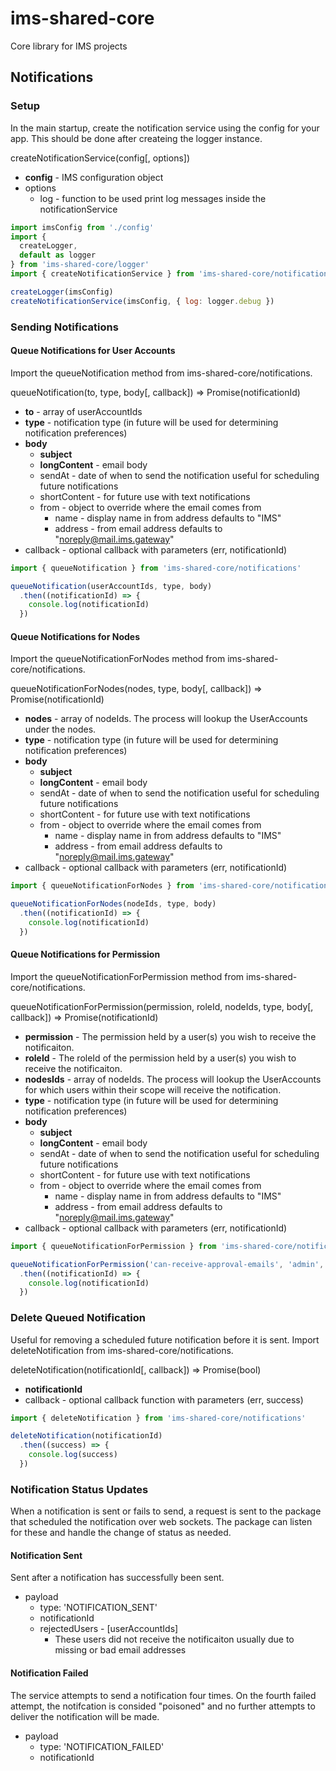 # ims-shared-core
Core library for IMS projects

## Notifications

### Setup
In the main startup, create the notification service using the config for your app. This should be done after createing the logger instance.

createNotificationService(config[, options])

* **config** - IMS configuration object
* options
  * log - function to be used print log messages inside the notificationService

```js
import imsConfig from './config'
import {
  createLogger,
  default as logger
} from 'ims-shared-core/logger'
import { createNotificationService } from 'ims-shared-core/notifications'

createLogger(imsConfig)
createNotificationService(imsConfig, { log: logger.debug })
```
### Sending Notifications

#### Queue Notifications for User Accounts
Import the queueNotification method from ims-shared-core/notifications.

queueNotification(to, type, body[, callback]) => Promise(notificationId)

* **to** - array of userAccountIds
* **type** - notification type (in future will be used for determining notification preferences)
* **body**
  * **subject**
  * **longContent** - email body
  * sendAt - date of when to send the notification useful for scheduling future notifications
  * shortContent - for future use with text notifications
  * from - object to override where the email comes from
    * name - display name in from address defaults to "IMS"
    * address - from email address defaults to "noreply@mail.ims.gateway"
* callback - optional callback with parameters (err, notificationId)

```js
import { queueNotification } from 'ims-shared-core/notifications'

queueNotification(userAccountIds, type, body)
  .then((notificationId) => {
    console.log(notificationId)
  })
```

#### Queue Notifications for Nodes
Import the queueNotificationForNodes method from ims-shared-core/notifications.

queueNotificationForNodes(nodes, type, body[, callback]) => Promise(notificationId)

* **nodes** - array of nodeIds. The process will lookup the UserAccounts under the nodes.
* **type** - notification type (in future will be used for determining notification preferences)
* **body**
  * **subject**
  * **longContent** - email body
  * sendAt - date of when to send the notification useful for scheduling future notifications
  * shortContent - for future use with text notifications
  * from - object to override where the email comes from
    * name - display name in from address defaults to "IMS"
    * address - from email address defaults to "noreply@mail.ims.gateway"
* callback - optional callback with parameters (err, notificationId)

```js
import { queueNotificationForNodes } from 'ims-shared-core/notifications'

queueNotificationForNodes(nodeIds, type, body)
  .then((notificationId) => {
    console.log(notificationId)
  })
```

#### Queue Notifications for Permission
Import the queueNotificationForPermission method from ims-shared-core/notifications.

queueNotificationForPermission(permission, roleId, nodeIds, type, body[, callback]) => Promise(notificationId)

* **permission** - The permission held by a user(s) you wish to receive the notificaiton.
* **roleId** - The roleId of the permission held by a user(s) you wish to receive the notificaiton.
* **nodesIds** - array of nodeIds. The process will lookup the UserAccounts for which users within their scope will receive the notification.
* **type** - notification type (in future will be used for determining notification preferences)
* **body**
  * **subject**
  * **longContent** - email body
  * sendAt - date of when to send the notification useful for scheduling future notifications
  * shortContent - for future use with text notifications
  * from - object to override where the email comes from
    * name - display name in from address defaults to "IMS"
    * address - from email address defaults to "noreply@mail.ims.gateway"
* callback - optional callback with parameters (err, notificationId)

```js
import { queueNotificationForPermission } from 'ims-shared-core/notifications'

queueNotificationForPermission('can-receive-approval-emails', 'admin', nodeIds, type, body)
  .then((notificationId) => {
    console.log(notificationId)
  })
```

### Delete Queued Notification
Useful for removing a scheduled future notification before it is sent. Import deleteNotification from ims-shared-core/notifications.

deleteNotification(notificationId[, callback]) => Promise(bool)

* **notificationId**
* callback - optional callback function with parameters (err, success)

```js
import { deleteNotification } from 'ims-shared-core/notifications'

deleteNotification(notificationId)
  .then((success) => {
    console.log(success)
  })
```

### Notification Status Updates
When a notification is sent or fails to send, a request is sent to the package that scheduled the notification over web sockets. The package can listen for these and handle the change of status as needed.

#### Notification Sent
Sent after a notification has successfully been sent.

* payload
  * type: 'NOTIFICATION_SENT'
  * notificationId
  * rejectedUsers - [userAccountIds]
    * These users did not receive the notificaiton usually due to missing or bad email addresses

#### Notification Failed
The service attempts to send a notification four times. On the fourth failed attempt, the notifcation is consided "poisoned" and no further attempts to deliver the notification will be made.

* payload
  * type: 'NOTIFICATION_FAILED'
  * notificationId
